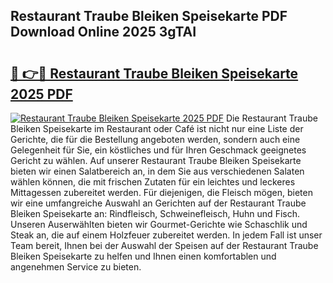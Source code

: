 ## Restaurant Traube Bleiken Speisekarte PDF Download Online 2025 3gTAI

# <h2><a href="http://gccdrq2.nevu.top/?p=Restaurant+Traube+Bleiken+Speisekarte">🔗 👉🔴 Restaurant Traube Bleiken Speisekarte 2025 PDF</a></h2>

[![Restaurant Traube Bleiken Speisekarte 2025 PDF](https://i.imgur.com/dBaPXMq.png)](http://gccdrq2.nevu.top/?p=Restaurant+Traube+Bleiken+Speisekarte)
Die Restaurant Traube Bleiken Speisekarte im Restaurant oder Café ist nicht nur eine Liste der Gerichte, die für die Bestellung angeboten werden, sondern auch eine Gelegenheit für Sie, ein köstliches und für Ihren Geschmack geeignetes Gericht zu wählen. Auf unserer Restaurant Traube Bleiken Speisekarte bieten wir einen Salatbereich an, in dem Sie aus verschiedenen Salaten wählen können, die mit frischen Zutaten für ein leichtes und leckeres Mittagessen zubereitet werden. Für diejenigen, die Fleisch mögen, bieten wir eine umfangreiche Auswahl an Gerichten auf der Restaurant Traube Bleiken Speisekarte an: Rindfleisch, Schweinefleisch, Huhn und Fisch. Unseren Auserwählten bieten wir Gourmet-Gerichte wie Schaschlik und Steak an, die auf einem Holzfeuer zubereitet werden. In jedem Fall ist unser Team bereit, Ihnen bei der Auswahl der Speisen auf der Restaurant Traube Bleiken Speisekarte zu helfen und Ihnen einen komfortablen und angenehmen Service zu bieten.
